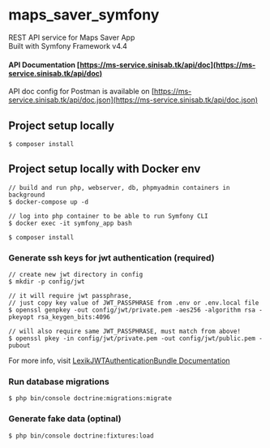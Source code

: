 # maps_saver_symfony

REST API service for Maps Saver App <br>
Built with Symfony Framework v4.4

#### API Documentation [https://ms-service.sinisab.tk/api/doc](https://ms-service.sinisab.tk/api/doc)
API doc config for Postman is available on [https://ms-service.sinisab.tk/api/doc.json](https://ms-service.sinisab.tk/api/doc.json)

## Project setup locally
```
$ composer install
```

## Project setup locally with Docker env
```
// build and run php, webserver, db, phpmyadmin containers in background
$ docker-compose up -d

// log into php container to be able to run Symfony CLI
$ docker exec -it symfony_app bash

$ composer install
```

### Generate ssh keys for jwt authentication (required)
```
// create new jwt directory in config
$ mkdir -p config/jwt

// it will require jwt passphrase, 
// just copy key value of JWT_PASSPHRASE from .env or .env.local file 
$ openssl genpkey -out config/jwt/private.pem -aes256 -algorithm rsa -pkeyopt rsa_keygen_bits:4096

// will also require same JWT_PASSPHRASE, must match from above!
$ openssl pkey -in config/jwt/private.pem -out config/jwt/public.pem -pubout
```
For more info, visit [LexikJWTAuthenticationBundle Documentation](https://github.com/lexik/LexikJWTAuthenticationBundle/blob/master/Resources/doc/index.md#generate-the-ssh-keys)

### Run database migrations
```
$ php bin/console doctrine:migrations:migrate
```

### Generate fake data (optinal)
```
$ php bin/console doctrine:fixtures:load
```
